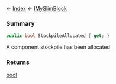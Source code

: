 ← [Index](Api-Index) ← [IMySlimBlock](VRage.Game.ModAPI.Ingame.IMySlimBlock)

### Summary

```csharp
public bool StockpileAllocated { get; }
```

A component stockpile has been allocated

### Returns

[bool](https://docs.microsoft.com/en-us/dotnet/api/system.boolean?view=netframework-4.6)

